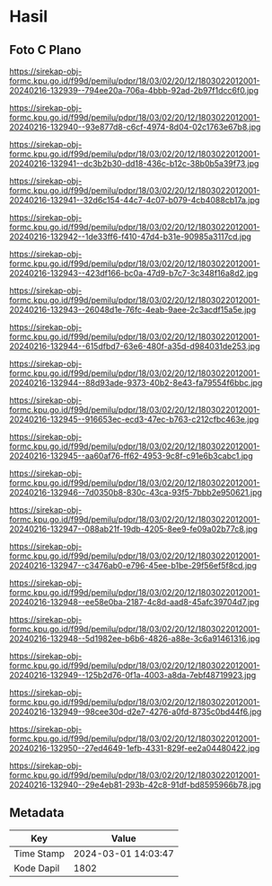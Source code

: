 # Hasil

## Foto C Plano

https://sirekap-obj-formc.kpu.go.id/f99d/pemilu/pdpr/18/03/02/20/12/1803022012001-20240216-132939--794ee20a-706a-4bbb-92ad-2b97f1dcc6f0.jpg

https://sirekap-obj-formc.kpu.go.id/f99d/pemilu/pdpr/18/03/02/20/12/1803022012001-20240216-132940--93e877d8-c6cf-4974-8d04-02c1763e67b8.jpg

https://sirekap-obj-formc.kpu.go.id/f99d/pemilu/pdpr/18/03/02/20/12/1803022012001-20240216-132941--dc3b2b30-dd18-436c-b12c-38b0b5a39f73.jpg

https://sirekap-obj-formc.kpu.go.id/f99d/pemilu/pdpr/18/03/02/20/12/1803022012001-20240216-132941--32d6c154-44c7-4c07-b079-4cb4088cb17a.jpg

https://sirekap-obj-formc.kpu.go.id/f99d/pemilu/pdpr/18/03/02/20/12/1803022012001-20240216-132942--1de33ff6-f410-47d4-b31e-90985a3117cd.jpg

https://sirekap-obj-formc.kpu.go.id/f99d/pemilu/pdpr/18/03/02/20/12/1803022012001-20240216-132943--423df166-bc0a-47d9-b7c7-3c348f16a8d2.jpg

https://sirekap-obj-formc.kpu.go.id/f99d/pemilu/pdpr/18/03/02/20/12/1803022012001-20240216-132943--26048d1e-76fc-4eab-9aee-2c3acdf15a5e.jpg

https://sirekap-obj-formc.kpu.go.id/f99d/pemilu/pdpr/18/03/02/20/12/1803022012001-20240216-132944--615dfbd7-63e6-480f-a35d-d984031de253.jpg

https://sirekap-obj-formc.kpu.go.id/f99d/pemilu/pdpr/18/03/02/20/12/1803022012001-20240216-132944--88d93ade-9373-40b2-8e43-fa79554f6bbc.jpg

https://sirekap-obj-formc.kpu.go.id/f99d/pemilu/pdpr/18/03/02/20/12/1803022012001-20240216-132945--916653ec-ecd3-47ec-b763-c212cfbc463e.jpg

https://sirekap-obj-formc.kpu.go.id/f99d/pemilu/pdpr/18/03/02/20/12/1803022012001-20240216-132945--aa60af76-ff62-4953-9c8f-c91e6b3cabc1.jpg

https://sirekap-obj-formc.kpu.go.id/f99d/pemilu/pdpr/18/03/02/20/12/1803022012001-20240216-132946--7d0350b8-830c-43ca-93f5-7bbb2e950621.jpg

https://sirekap-obj-formc.kpu.go.id/f99d/pemilu/pdpr/18/03/02/20/12/1803022012001-20240216-132947--088ab21f-19db-4205-8ee9-fe09a02b77c8.jpg

https://sirekap-obj-formc.kpu.go.id/f99d/pemilu/pdpr/18/03/02/20/12/1803022012001-20240216-132947--c3476ab0-e796-45ee-b1be-29f56ef5f8cd.jpg

https://sirekap-obj-formc.kpu.go.id/f99d/pemilu/pdpr/18/03/02/20/12/1803022012001-20240216-132948--ee58e0ba-2187-4c8d-aad8-45afc39704d7.jpg

https://sirekap-obj-formc.kpu.go.id/f99d/pemilu/pdpr/18/03/02/20/12/1803022012001-20240216-132948--5d1982ee-b6b6-4826-a88e-3c6a91461316.jpg

https://sirekap-obj-formc.kpu.go.id/f99d/pemilu/pdpr/18/03/02/20/12/1803022012001-20240216-132949--125b2d76-0f1a-4003-a8da-7ebf48719923.jpg

https://sirekap-obj-formc.kpu.go.id/f99d/pemilu/pdpr/18/03/02/20/12/1803022012001-20240216-132949--98cee30d-d2e7-4276-a0fd-8735c0bd44f6.jpg

https://sirekap-obj-formc.kpu.go.id/f99d/pemilu/pdpr/18/03/02/20/12/1803022012001-20240216-132950--27ed4649-1efb-4331-829f-ee2a04480422.jpg

https://sirekap-obj-formc.kpu.go.id/f99d/pemilu/pdpr/18/03/02/20/12/1803022012001-20240216-132940--29e4eb81-293b-42c8-91df-bd8595966b78.jpg


## Metadata

| Key        | Value               |
| ---------- | ------------------- |
| Time Stamp | 2024-03-01 14:03:47 |
| Kode Dapil | 1802                |



